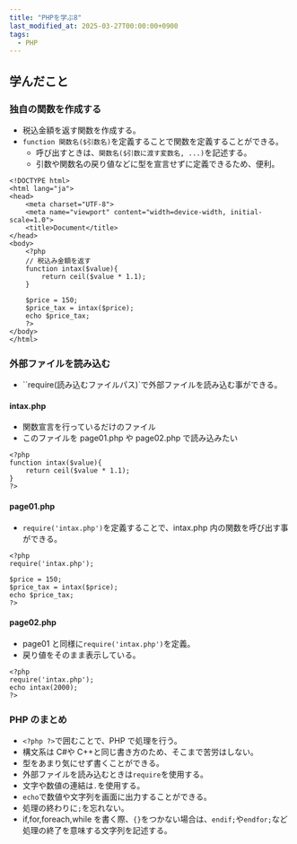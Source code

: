 ```yaml
---
title: "PHPを学ぶ8"
last_modified_at: 2025-03-27T00:00:00+0900
tags:
  - PHP
---
```


## 学んだこと

### 独自の関数を作成する

- 税込金額を返す関数を作成する。
- `function 関数名($引数名)`を定義することで関数を定義することができる。
  - 呼び出すときは、`関数名($引数に渡す変数名, ...)`を記述する。
  - 引数や関数名の戻り値などに型を宣言せずに定義できるため、便利。

```
<!DOCTYPE html>
<html lang="ja">
<head>
    <meta charset="UTF-8">
    <meta name="viewport" content="width=device-width, initial-scale=1.0">
    <title>Document</title>
</head>
<body>
    <?php
    // 税込み金額を返す
    function intax($value){
        return ceil($value * 1.1);
    }

    $price = 150;
    $price_tax = intax($price);
    echo $price_tax;
    ?>
</body>
</html>

```

### 外部ファイルを読み込む

- ``require(読み込むファイルパス)`で外部ファイルを読み込む事ができる。

#### intax.php

- 関数宣言を行っているだけのファイル
- このファイルを page01.php や page02.php で読み込みたい

```
<?php
function intax($value){
    return ceil($value * 1.1);
}
?>
```

#### page01.php

- `require('intax.php')`を定義することで、intax.php 内の関数を呼び出す事ができる。

```
<?php
require('intax.php');

$price = 150;
$price_tax = intax($price);
echo $price_tax;
?>
```

#### page02.php

- page01 と同様に`require('intax.php')`を定義。
- 戻り値をそのまま表示している。

```
<?php
require('intax.php');
echo intax(2000);
?>

```

### PHP のまとめ

- `<?php ?>`で囲むことで、PHP で処理を行う。
- 構文系は C#や C++と同じ書き方のため、そこまで苦労はしない。
- 型をあまり気にせず書くことができる。
- 外部ファイルを読み込むときは`require`を使用する。
- 文字や数値の連結は`.`を使用する。
- `echo`で数値や文字列を画面に出力することができる。
- 処理の終わりに`;`を忘れない。
- if,for,foreach,while を書く際、`{}`をつかない場合は、`endif;`や`endfor;`など処理の終了を意味する文字列を記述する。

